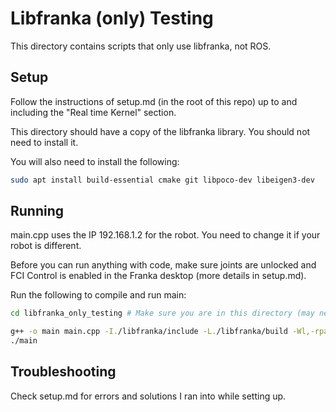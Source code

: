 # Libfranka (only) Testing

This directory contains scripts that only use libfranka, not ROS.

## Setup
Follow the instructions of setup.md (in the root of this repo) up to and including the "Real time Kernel" section.


This directory should have a copy of the libfranka library. You should not need to install it. 


You will also need to install the following:
```bash
sudo apt install build-essential cmake git libpoco-dev libeigen3-dev
```


## Running

main.cpp uses the IP 192.168.1.2 for the robot. You need to change it if your robot is different.

Before you can run anything with code, make sure joints are unlocked and FCI Control is enabled in the Franka desktop (more details in setup.md).


Run the following to compile and run main:
```bash
cd libfranka_only_testing # Make sure you are in this directory (may need another command)

g++ -o main main.cpp -I./libfranka/include -L./libfranka/build -Wl,-rpath,./libfranka/build -lfranka -pthread
./main
```


## Troubleshooting
Check setup.md for errors and solutions I ran into while setting up.